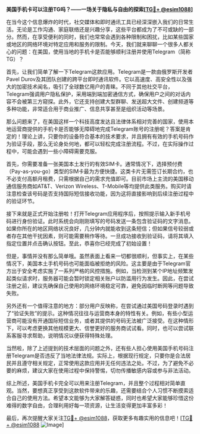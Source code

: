 **美国手机卡可以注册TG吗？——一场关于隐私与自由的探索[[TG💪+ @esim1088](https://t.me/s/esim1088)]**

在当今这个信息爆炸的时代，社交媒体和即时通讯工具已经深深嵌入我们的日常生活。无论是工作沟通、家庭联络还是兴趣分享，这些平台都成为了不可或缺的一部分。然而，在享受便利的同时，我们也常常会遇到各种限制和困扰，比如某些国家或地区的网络环境对特定应用和服务的限制。今天，我们就来聊聊一个很多人都关心的问题：在美国，使用当地的手机卡是否能够顺利注册并使用Telegram（简称TG）？

首先，让我们简单了解一下Telegram这款应用。Telegram是一款由俄罗斯开发者Pavel Durov及其团队创建的跨平台即时通讯软件。它以高速度、高安全性以及强大的加密技术闻名，吸引了全球数亿用户的青睐。不同于其他社交平台，Telegram强调用户隐私保护，采用端到端加密通信方式，确保用户之间的对话内容不会被第三方窥探。此外，它还支持创建大型群聊、发送超大文件、创建频道等多种功能，非常适合用于商业推广、信息共享甚至是组织活动等场景。

那么问题来了，在美国这样一个科技高度发达且法律体系相对完善的国家，使用本地运营商提供的手机卡是否能够无障碍地完成Telegram账号的注册呢？答案是肯定的！理论上讲，只要你的设备符合基本的技术要求，并且拥有有效的手机号码作为验证手段，那么无论身处何地，都可以轻松完成注册流程。不过，在实际操作过程中，可能会遇到一些小障碍需要克服。

首先，你需要准备一张美国本土发行的有效SIM卡。通常情况下，选择预付费（Pay-as-you-go）类型的SIM卡最为方便快捷。这类卡片无需签订长期合约，也不必支付高额月租费，只需根据自己的需求充值即可。目前市场上主流的美国移动通信服务商如AT&T、Verizon Wireless、T-Mobile等均提供此类服务。购买时请注意检查该号码是否支持国际短信接收功能，因为这将直接影响到后续注册过程中的验证环节。

接下来就是正式开始注册啦！打开Telegram应用程序后，按照提示输入新手机号码进行身份验证。此时系统会向刚刚填写的号码发送一条包含验证码的文字消息。如果你所在的地区网络状况良好，几分钟内就能收到这条短信；但如果信号较弱或者存在其他干扰因素，则可能需要稍作等待。一旦成功接收到验证码，请将其填入指定位置并点击确认按钮。至此，恭喜你已经完成了初始设置！

但是，事情并没有那么简单哦。虽然表面上看来一切都很顺利，但事实上，在某些情况下，美国本土手机号码也可能面临被拒绝的风险。这主要是由于Telegram官方出于安全考虑实施了一系列严格的风控措施。例如，当检测到某个IP地址频繁发起类似请求时，服务器可能会暂时锁定相关账户以防滥用行为发生。因此，在尝试注册之前，建议先确保自己使用的网络环境稳定可靠，避免因临时断网等问题导致失败。

另外还有一个值得注意的地方：部分用户反映称，在尝试通过美国号码登录时遇到了“验证失败”的提示。这种情况往往与运营商本身的特性有关。例如，有些小型运营商可能没有开通国际短信业务，或者其提供的号码无法被广泛接受。在这种情形下，可以考虑更换其他规模更大、信誉更好的服务商试试看。同时，也可以尝试联系客服寻求帮助，说明情况以便获得特殊处理。

当然啦，除了上述提到的技术层面的问题之外，还有些人担心使用美国手机号码注册Telegram是否违反了当地法律法规。实际上，根据现行规定，只要你是合法居民并且遵守相关规定，正常使用这款应用并无任何违法之处。不过，为了避免不必要的麻烦，建议大家在使用过程中保持警惕，切勿传播敏感内容或参与非法活动。

综上所述，美国手机卡完全可以用来注册Telegram，并且整个过程相对简单直观。当然，要想真正享受到这款软件带来的乐趣，还需要结合个人习惯不断摸索适合自己的使用方法。希望本文能够为大家解答疑惑，同时也希望大家能够珍惜这份难得的数字自由，合理利用好每一项资源，让生活变得更加丰富多彩！

最后，再次提醒大家关注[TG💪+ @esim1088](https://t.me/s/esim1088)，获取更多有趣实用的信息吧！[[TG💪+ @esim1088](https://t.me/s/esim1088) ![Image](https://i.postimg.cc/4NQfJmqS/Snipaste-2025-05-13-00-14-12.png)]